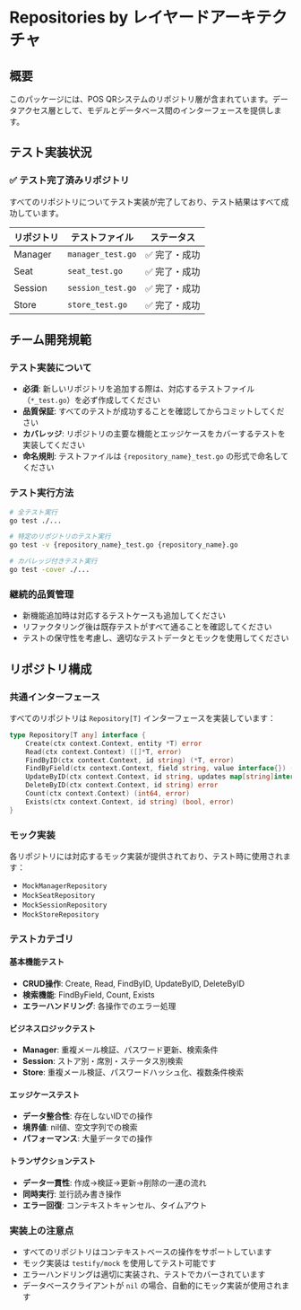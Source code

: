# Repositories by レイヤードアーキテクチャ

## 概要
このパッケージには、POS QRシステムのリポジトリ層が含まれています。データアクセス層として、モデルとデータベース間のインターフェースを提供します。

## テスト実装状況

### ✅ テスト完了済みリポジトリ
すべてのリポジトリについてテスト実装が完了しており、テスト結果はすべて成功しています。

| リポジトリ | テストファイル       | ステータス   |
| ---------- | -------------------- | ------------ |
| Manager    | `manager_test.go`    | ✅ 完了・成功 |
| Seat       | `seat_test.go`       | ✅ 完了・成功 |
| Session    | `session_test.go`    | ✅ 完了・成功 |
| Store      | `store_test.go`      | ✅ 完了・成功 |

## チーム開発規範

### テスト実装について
- **必須**: 新しいリポジトリを追加する際は、対応するテストファイル（`*_test.go`）を必ず作成してください
- **品質保証**: すべてのテストが成功することを確認してからコミットしてください
- **カバレッジ**: リポジトリの主要な機能とエッジケースをカバーするテストを実装してください
- **命名規則**: テストファイルは `{repository_name}_test.go` の形式で命名してください

### テスト実行方法
```bash
# 全テスト実行
go test ./...

# 特定のリポジトリのテスト実行
go test -v {repository_name}_test.go {repository_name}.go

# カバレッジ付きテスト実行
go test -cover ./...
```

### 継続的品質管理
- 新機能追加時は対応するテストケースも追加してください
- リファクタリング後は既存テストがすべて通ることを確認してください
- テストの保守性を考慮し、適切なテストデータとモックを使用してください

## リポジトリ構成

### 共通インターフェース
すべてのリポジトリは `Repository[T]` インターフェースを実装しています：

```go
type Repository[T any] interface {
    Create(ctx context.Context, entity *T) error
    Read(ctx context.Context) ([]*T, error)
    FindByID(ctx context.Context, id string) (*T, error)
    FindByField(ctx context.Context, field string, value interface{}) ([]*T, error)
    UpdateByID(ctx context.Context, id string, updates map[string]interface{}) error
    DeleteByID(ctx context.Context, id string) error
    Count(ctx context.Context) (int64, error)
    Exists(ctx context.Context, id string) (bool, error)
}
```

### モック実装
各リポジトリには対応するモック実装が提供されており、テスト時に使用されます：
- `MockManagerRepository`
- `MockSeatRepository`
- `MockSessionRepository`
- `MockStoreRepository`

### テストカテゴリ

#### 基本機能テスト
- **CRUD操作**: Create, Read, FindByID, UpdateByID, DeleteByID
- **検索機能**: FindByField, Count, Exists
- **エラーハンドリング**: 各操作でのエラー処理

#### ビジネスロジックテスト
- **Manager**: 重複メール検証、パスワード更新、検索条件
- **Session**: ストア別・席別・ステータス別検索
- **Store**: 重複メール検証、パスワードハッシュ化、複数条件検索

#### エッジケーステスト
- **データ整合性**: 存在しないIDでの操作
- **境界値**: nil値、空文字列での検索
- **パフォーマンス**: 大量データでの操作

#### トランザクションテスト
- **データ一貫性**: 作成→検証→更新→削除の一連の流れ
- **同時実行**: 並行読み書き操作
- **エラー回復**: コンテキストキャンセル、タイムアウト

### 実装上の注意点
- すべてのリポジトリはコンテキストベースの操作をサポートしています
- モック実装は `testify/mock` を使用してテスト可能です
- エラーハンドリングは適切に実装され、テストでカバーされています
- データベースクライアントが `nil` の場合、自動的にモック実装が使用されます